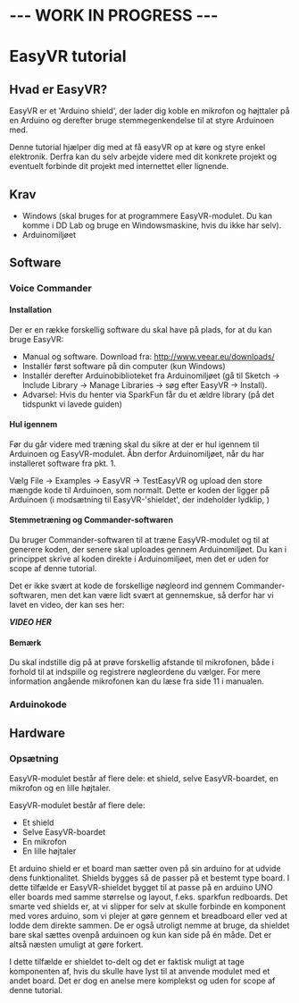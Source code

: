 # --- **WORK IN PROGRESS** ---
# EasyVR tutorial

## Hvad er EasyVR?

EasyVR er et 'Arduino shield', der lader dig koble en mikrofon og højttaler på en Arduino og derefter bruge stemmegenkendelse til at styre Arduinoen med.

Denne tutorial hjælper dig med at få easyVR op at køre og styre enkel elektronik. Derfra kan du selv arbejde videre med dit konkrete projekt og eventuelt forbinde dit projekt med internettet eller lignende.


## Krav

- Windows (skal bruges for at programmere EasyVR-modulet. Du kan komme i DD Lab og bruge en Windowsmaskine, hvis du ikke har selv).
- Arduinomiljøet


## Software

### Voice Commander
#### Installation

Der er en række forskellig software du skal have på plads, for at du kan bruge EasyVR:

- Manual og software. Download fra: <http://www.veear.eu/downloads/>
- Installér først software på din computer (kun Windows)
- Installér derefter Arduinobiblioteket fra Arduinomiljøet (gå til Sketch → Include Library → Manage Libraries → søg efter EasyVR → Install).
- Advarsel: Hvis du henter via SparkFun får du et ældre library (på det tidspunkt vi lavede guiden)

#### Hul igennem

Før du går videre med træning skal du sikre at der er hul igennem til Arduinoen og EasyVR-modulet. Åbn derfor Arduinomiljøet, når du har installeret software fra pkt. 1.

Vælg File → Examples → EasyVR → TestEasyVR og upload den store mængde kode til Arduinoen, som normalt. Dette er koden der ligger på Arduinoen (i modsætning til EasyVR-'shieldet', der indeholder lydklip, )

#### Stemmetræning og Commander-softwaren

Du bruger Commander-softwaren til at træne EasyVR-modulet og til at generere koden, der senere skal uploades gennem Arduinomiljøet.
Du kan i princippet skrive al koden direkte i Arduinomiljøet, men det er uden for scope af denne tutorial.

Det er ikke svært at kode de forskellige nøgleord ind gennem Commander-softwaren, men det kan være lidt svært at gennemskue, så derfor har vi lavet en video, der kan ses her:

___VIDEO HER___

#### Bemærk
Du skal indstille dig på at prøve forskellig afstande til mikrofonen, både i forhold til at indspille og registrere nøgleordene du vælger. For mere information angående mikrofonen kan du læse fra side 11 i manualen.

### Arduinokode


## Hardware

### Opsætning
EasyVR-modulet består af flere dele: et shield, selve EasyVR-boardet, en mikrofon og en lille højtaler.

EasyVR-modulet består af flere dele:
- Et shield
- Selve EasyVR-boardet
- En mikrofon
- En lille højtaler

Et arduino shield er et board man sætter oven på sin arduino for at udvide dens funktionalitet. Shields bygges så de passer på et bestemt type board. I dette tilfælde er EasyVR-shieldet bygget til at passe på en arduino UNO eller boards med samme størrelse og layout, f.eks. sparkfun redboards.
Det smarte ved shields er, at vi slipper for selv at skulle forbinde en komponent med vores arduino, som vi plejer at gøre gennem et breadboard eller ved at lodde dem direkte sammen. De er også utroligt nemme at bruge, da shieldet bare skal sættes ovenpå arduinoen og kun kan side på én måde. Det er altså næsten umuligt at gøre forkert.

I dette tilfælde er shieldet to-delt og det er faktisk muligt at tage komponenten af, hvis du skulle have lyst til at anvende modulet med et andet board. Det er dog en anelse mere komplekst og uden for scope af denne tutorial.
